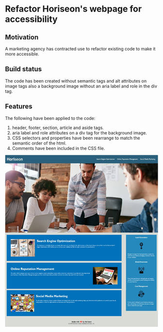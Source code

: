 # Refactor Horiseon's webpage for accessibility

## Motivation

A marketing agency has contracted use to refactor existing code to make it more accessible.

## Build status

The code has been created without semantic tags and alt attributes on image tags also a background image without an aria label and role in the div tag.

## Features

The following have been applied to the code:

1. header, footer, section, article and aside tags.
2. aria label and role attributes on a div tag for the background image.
3. CSS selectors and properties have been rearrange to match the semantic order of the html.
4. Comments have been included in the CSS file.

![Screenshot of webpage](https://github.com/smiller-2019/module-01-challenge/blob/main/assets/images/Horiseon-screenshot.jpg)
